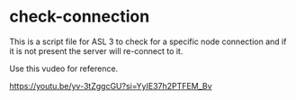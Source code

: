 # check-connection
This is a script file for ASL 3 to check for a specific node connection and if it is not present the server will re-connect to it.

Use this vudeo for reference. 

https://youtu.be/yv-3tZggcGU?si=YyIE37h2PTFEM_Bv
